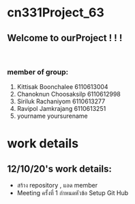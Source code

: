 # cn331Project_63
 
## Welcome to ourProject ! ! !
<br>

### member of group:
1. Kittisak Boonchalee   6110613004<br>
2. Chanoknun Choosaksilp 6110612998<br>
3. Siriluk Rachaniyom 6110613277<br>
4. Ravipol Jamkrajang 6110613251<br>
5. yourname yoursurename<br>

# work details
## 12/10/20's work details:<br>
- สร้าง repository , แอด member
- Meeting ครั้งที่ 1 กำหนดหัวข้อ Setup Git Hub
